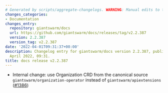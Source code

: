 ```yaml
---
# Generated by scripts/aggregate-changelogs. WARNING: Manual edits to this files will be overwritten.
changes_categories:
- Documentation
changes_entry:
  repository: giantswarm/docs
  url: https://github.com/giantswarm/docs/releases/tag/v2.2.387
  version: 2.2.387
  version_tag: v2.2.387
date: '2022-04-01T09:31:37+00:00'
description: Changelog entry for giantswarm/docs version 2.2.387, published on 01
  April 2022, 09:31.
title: docs release v2.2.387
---
```


- Internal change: use Organization CRD from the canonical source `giantswarm/organization-operator` instead of `giantswarm/apiextensions` ([#1386](https://github.com/giantswarm/docs/pull/1386))
